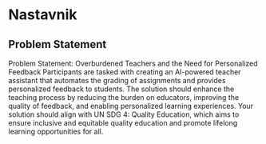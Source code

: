 # Nastavnik 

## Problem Statement 
Problem Statement: Overburdened Teachers and the Need for Personalized Feedback
Participants are tasked with creating an AI-powered teacher assistant that automates the grading of assignments and provides personalized feedback to students. The solution should enhance the teaching process by reducing the burden on educators, improving the quality of feedback, and enabling personalized learning experiences. Your solution should align with UN SDG 4: Quality Education, which aims to ensure inclusive and equitable quality education and promote lifelong learning opportunities for all.



